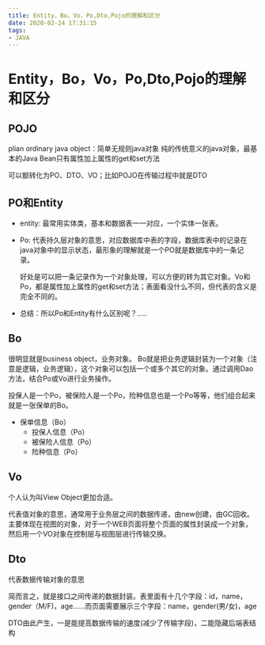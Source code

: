 ```yaml
---
title: Entity，Bo，Vo，Po,Dto,Pojo的理解和区分
date: 2020-02-24 17:31:15
tags: 
- JAVA
---
```

# Entity，Bo，Vo，Po,Dto,Pojo的理解和区分


## POJO
plian ordinary java object：简单无规则java对象
纯的传统意义的java对象，最基本的Java Bean只有属性加上属性的get和set方法

可以额转化为PO、DTO、VO；比如POJO在传输过程中就是DTO

## PO和Entity
- entity:
   最常用实体类，基本和数据表一一对应，一个实体一张表。
- Po: 
   代表持久层对象的意思，对应数据库中表的字段，数据库表中的记录在java对象中的显示状态，最形象的理解就是一个PO就是数据库中的一条记录。

   好处是可以把一条记录作为一个对象处理，可以方便的转为其它对象。Vo和Po，都是属性加上属性的get和set方法；表面看没什么不同，但代表的含义是完全不同的。
- 总结：所以Po和Entity有什么区别呢？.....

## Bo
很明显就是business object，业务对象。
Bo就是把业务逻辑封装为一个对象（注意是逻辑，业务逻辑），这个对象可以包括一个或多个其它的对象。通过调用Dao方法，结合Po或Vo进行业务操作。

投保人是一个Po，被保险人是一个Po，险种信息也是一个Po等等，他们组合起来就是一张保单的Bo。
   - 保单信息（Bo）
      - 投保人信息（Po）
      - 被保险人信息（Po）
      - 险种信息（Po）
## Vo
个人认为叫View Object更加合适。

代表值对象的意思，通常用于业务层之间的数据传递，由new创建，由GC回收。
主要体现在视图的对象，对于一个WEB页面将整个页面的属性封装成一个对象，然后用一个VO对象在控制层与视图层进行传输交换。

## Dto
代表数据传输对象的意思

简而言之，就是接口之间传递的数据封装。表里面有十几个字段：id，name，gender（M/F)，age……而页面需要展示三个字段：name，gender(男/女)，age

DTO由此产生，一是能提高数据传输的速度(减少了传输字段)，二能隐藏后端表结构